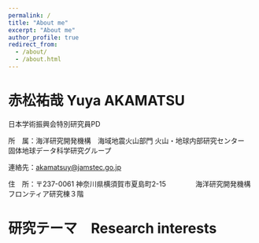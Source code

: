 ```yaml
---
permalink: /
title: "About me"
excerpt: "About me"
author_profile: true
redirect_from: 
  - /about/
  - /about.html
---
```


# 赤松祐哉 Yuya AKAMATSU

日本学術振興会特別研究員PD

所　属：海洋研究開発機構　海域地震火山部門
  火山・地球内部研究センター　
　　　　固体地球データ科学研究グループ

連絡先：akamatsuy@jamstec.go.jp

住　所：〒237-0061 神奈川県横須賀市夏島町2-15 
　　　　海洋研究開発機構フロンティア研究棟３階

# 研究テーマ　Research interests
